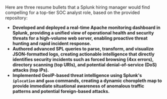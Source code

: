 Here are three resume bullets that a Splunk hiring manager would find compelling for a top-tier SOC analyst role, based on the provided repository:

*   **Developed and deployed a real-time Apache monitoring dashboard in Splunk, providing a unified view of operational health and security threats for a high-volume web server, enabling proactive threat hunting and rapid incident response.**
*   **Authored advanced SPL queries to parse, transform, and visualize JSON-formatted logs, creating actionable intelligence that directly identifies security incidents such as forced browsing (4xx errors), directory scanning (top URIs), and potential denial-of-service (DoS) attacks (top IPs).**
*   **Implemented GeoIP-based threat intelligence using Splunk's `iplocation` and `geom` commands, creating a dynamic choropleth map to provide immediate situational awareness of anomalous traffic patterns and potential foreign-based attacks.**

